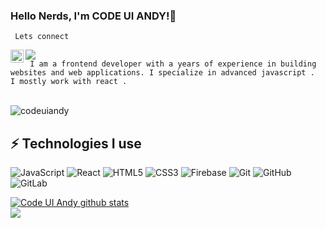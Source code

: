 ### Hello Nerds, I'm CODE UI ANDY!👋

<code> Lets connect </code>

<a href="https://twitter.com/CodeuiA">
  <img align="left" alt="Code UI Andy | Twitter" width="21px" src="https://raw.githubusercontent.com/anuraghazra/anuraghazra/master/assets/twitter.svg" />
</a>
<a href='https://www.linkedin.com/in/codeuiandy/' target='_blank' rel='noopener' rel='noreferrer'>
    <img src='https://img.shields.io/static/v1?label=LinkedIn&message=Chaitanya&color=blue&style=flat-square&logo=linkedin' />
  </a>

</br>
<code> I am a frontend developer with a years of experience in building websites and web applications. I specialize in advanced javascript .
I mostly work with react . </code>

</br>
</br>
<p align="left"> 
<img src="https://komarev.com/ghpvc/?username=codeuiandy&label=Views&color=blue&style=plastic" alt="codeuiandy" />
 </p>

## ⚡ Technologies I use

![JavaScript](https://img.shields.io/badge/-JavaScript-black?style=flat-square&logo=javascript)
![React](https://img.shields.io/badge/-React-black?style=flat-square&logo=react)
![HTML5](https://img.shields.io/badge/-HTML5-E34F26?style=flat-square&logo=html5&logoColor=white)
![CSS3](https://img.shields.io/badge/-CSS3-1572B6?style=flat-square&logo=css3)
![Firebase](https://img.shields.io/badge/-Firebase-white?style=flat-square&logo=firebase)
![Git](https://img.shields.io/badge/-Git-black?style=flat-square&logo=git)
![GitHub](https://img.shields.io/badge/-GitHub-181717?style=flat-square&logo=github)
![GitLab](https://img.shields.io/badge/-GitLab-FCA121?style=flat-square&logo=gitlab)


<a href="https://github.com/codeuiandy/github-readme-stats">
  <img align="center" src="https://github-readme-stats.vercel.app/api?username=codeuiandy&show_icons=true&include_all_commits=true&theme=material-palenight" alt="Code UI Andy github stats" />
</a>
</br>
<a href="https://github.com/codeuiandy/github-readme-stats">
 
  <img align="center" src="https://github-readme-stats.vercel.app/api/top-langs/?username=codeuiandy&layout=compact&theme=material-palenight" />
</a>

